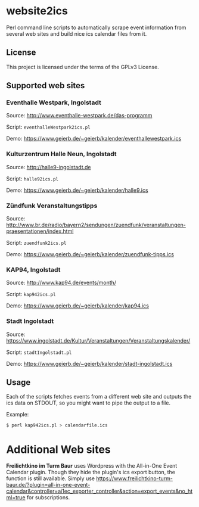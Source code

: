website2ics
===========

Perl command line scripts to automatically scrape event information from several web sites and build nice ics calendar files from it.

License
-------
This project is licensed under the terms of the GPLv3 License.

Supported web sites
-------------------
### Eventhalle Westpark, Ingolstadt
Source: http://www.eventhalle-westpark.de/das-programm

Script: `eventhalleWestpark2ics.pl`

Demo: https://www.geierb.de/~geierb/kalender/eventhallewestpark.ics


### Kulturzentrum Halle Neun, Ingolstadt
Source: http://halle9-ingolstadt.de

Script: `halle92ics.pl`

Demo: https://www.geierb.de/~geierb/kalender/halle9.ics


### Zündfunk Veranstaltungstipps
Source: http://www.br.de/radio/bayern2/sendungen/zuendfunk/veranstaltungen-praesentationen/index.html

Script: `zuendfunk2ics.pl`

Demo: https://www.geierb.de/~geierb/kalender/zuendfunk-tipps.ics


### KAP94, Ingolstadt
Source: http://www.kap94.de/events/month/

Script: `kap942ics.pl`

Demo: https://www.geierb.de/~geierb/kalender/kap94.ics


### Stadt Ingolstadt
Source: https://www.ingolstadt.de/Kultur/Veranstaltungen/Veranstaltungskalender/

Script: `stadtIngolstadt.pl`

Demo: https://www.geierb.de/~geierb/kalender/stadt-ingolstadt.ics


Usage
-----
Each of the scripts fetches events from a different web site and outputs the ics data on STDOUT, so you might want to pipe the output to a file.

Example:
```bash
$ perl kap942ics.pl > calendarfile.ics
````

Additional Web sites
===========
**Freilichtkino im Turm Baur** uses Wordpress with the All-in-One Event Calendar plugin. Though they hide the plugin's ics export button, the function is still available. Simply use https://www.freilichtkino-turm-baur.de/?plugin=all-in-one-event-calendar&controller=ai1ec_exporter_controller&action=export_events&no_html=true for subscriptions.
